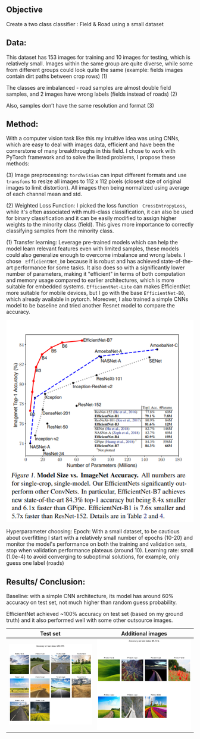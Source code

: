 ## Objective
Create a two class classifier : Field & Road using a small dataset 

## Data: 
This dataset has 153 images for training and 10 images for testing, which is relatively small. Images within the same group are quite diverse, while some from different groups could look quite the same (example: fields images contain dirt paths between crop rows) (1)

The classes are imbalanced - road samples are almost double field samples, and 2 images have wrong labels (fields instead of roads) (2)

Also, samples don’t have the same resolution and format (3)

## Method:
With a computer vision task like this my intuitive idea was using CNNs, which are easy to deal with images data, efficient and have been the cornerstone of many breakthroughs in this field. I chose to work with PyTorch framework and to solve the listed problems, I propose these methods:

(3) Image preprocessing: `torchvision` can input different formats and use `transfoms` to resize all images to 112 x 112 pixels (closest size of original images to limit  distortion). All images then being normalized using average of each channel mean and std. 

(2) Weighted Loss Function: I picked the loss function ` CrossEntropyLoss`, while it's often associated with multi-class classification, it can also be used for binary classification and it can be easily modified to assign higher weights to the minority class (field). This gives more importance to correctly classifying samples from the minority class.

(1)  Transfer learning: Leverage pre-trained models which can help the model learn relevant features even with limited samples, these models could also generalize enough to overcome imbalance and wrong labels. I chose ` EfficientNet_b0` because it is robust and has achieved state-of-the-art performance for some tasks. It also does so with a significantly lower number of parameters, making it "efficient" in terms of both computation and memory usage compared to earlier architectures, which is more suitable for embedded systems. `EfficientNet-Lite` can makes EfficientNet more suitable for mobile devices, but I go with the base `EfficientNet-B0`, which already available in pytorch. Moreover, I also trained a simple CNNs model to be baseline and tried another Resnet model to compare the accuracy. 

![plot](./output/compare.png)

Hyperparameter choosing: Epoch: With a small dataset, to be cautious about overfitting I start with a relatively small number of epochs (10-20) and monitor the model's performance on both the training and validation sets, stop when validation performance plateaus (around 10). Learning rate: small (1.0e-4) to avoid converging to suboptimal solutions, for example, only guess one label (roads) 

## Results/ Conclusion:
Baseline: with a simple CNN architecture, its model has around 60% accuracy on test set, not much higher than random guess probability.

EfficientNet achieved ~100% accuracy on test set (based on my ground truth) and it also performed well with some other outsource images.

Test set                   |  Additional images
:-------------------------:|:-------------------------:
![](./output/test_efficientnet.png)  |  ![](./output/add_efficientnet.png)

